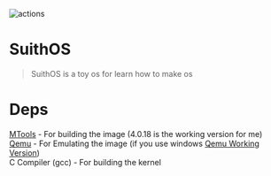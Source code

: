![actions](https://github.com/AdawareDeveloper/SuithOs/actions/workflows/main.yml/badge.svg)
# SuithOS
> SuithOS is a toy os for learn how to make os
# Deps
[MTools](https://ubuntu.pkgs.org/18.04/ubuntu-main-amd64/mtools_4.0.18-2ubuntu1_amd64.deb.html) - For building the image (4.0.18 is the working version for me) <br>
[Qemu](https://www.qemu.org/download/) - For Emulating the image (if you use windows [Qemu Working Version](https://qemu.weilnetz.de/w64/2020/qemu-w64-setup-20200201.exe)) <br>
C Compiler (gcc) - For building the kernel <br>
